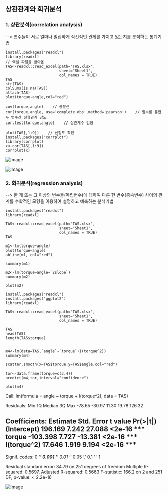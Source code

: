 ## 상관관계와 회귀분석


### 1. 상관분석(correlation analysis)
 -->  변수들이 서로 얼마나 밀집하게 직선적인 관게를 가지고 있는지를 분석하는 통계기법
```
install.packages("readxl")
library(readxl)
// 엑셀 파일을 받아옴
TAS<-readxl::read_excel(path="TAS.xlsx",
                        sheet="Sheet1",
                        col_names = TRUE)
TAS
str(TAS)
colSums(is.na(TAS))
attach(TAS)
plot(torque~angle,col="red")

cov(torque,angle)    // 공분산
cor(torque,angle, use='complete.obs',method='pearson')    // 함수를 통한 두 변수간 선형관계 강도 
cor.test(torque,angle)    // 상관계수 검정

plot(TAS[,1:9])    // 산점도 확인
install.packages("corrplot")
library(corrplot)
x<-cor(TAS[,1:9])
corrplot(x)

```

![image](https://user-images.githubusercontent.com/47058441/72765626-a73b4e80-3c30-11ea-936f-d9a3c52fea27.png)

![image](https://user-images.githubusercontent.com/47058441/72765644-c3d78680-3c30-11ea-8675-b7a14fd17432.png)




### 2. 회귀분석(regression analysis)
  --> 한 개 또는 그 이상의 변수들(독립변수)에 대하여 다른 한 변수(종속변수) 사이의 관계를 수학적인 모형을 이용하여 설명하고 예측하는 분석기법
  
```
install.packages("readxl")
library(readxl)

TAS<-readxl::read_excel(path="TAS.xlsx",
                        sheet="Sheet1",
                        col_names = TRUE)
TAS

m1<-lm(torque~angle)
plot(torque~angle)
abline(m1, col="red")

summary(m1)

m2<-lm(torque~angle+`2slope`)
summary(m2)

plot(m2)
```

```
install.packages("readxl")
install.packages("ggplot2")
library(readxl)

TAS<-readxl::read_excel(path="TAS.xlsx",
                        sheet="Sheet1",
                        col_names = TRUE)

TAS
head(TAS)
length(TAS$torque)


m4<-lm(data=TAS,`angle`~`torque`+I(torque^2))
summary(m4)

scatter.smooth(x=TAS$torque,y=TAS$angle,col="red")

tor<-data.frame(torque=c(3.4))
predict(m4,tor,interval="confidence")

plot(m4)

```

Call:
lm(formula = angle ~ torque + I(torque^2), data = TAS)

Residuals:
   Min     1Q Median     3Q    Max 
-78.65 -30.97  11.30  19.78 126.32 

Coefficients:
            Estimate Std. Error t value Pr(>|t|)    
(Intercept)  196.169      7.242  27.088   <2e-16 ***
torque      -103.398      7.727 -13.381   <2e-16 ***
I(torque^2)   17.646      1.919   9.194   <2e-16 ***
---
Signif. codes:  0 ‘***’ 0.001 ‘**’ 0.01 ‘*’ 0.05 ‘.’ 0.1 ‘ ’ 1

Residual standard error: 34.79 on 251 degrees of freedom
Multiple R-squared:  0.5697,	Adjusted R-squared:  0.5663 
F-statistic: 166.2 on 2 and 251 DF,  p-value: < 2.2e-16

![image](https://user-images.githubusercontent.com/47058441/72855988-9eb04a00-3cfc-11ea-91d2-06ec0cf33955.png)
